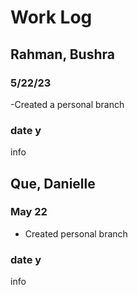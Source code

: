 # Work Log

## Rahman, Bushra

### 5/22/23

-Created a personal branch

### date y

info


## Que, Danielle

### May 22

- Created personal branch

### date y

info
